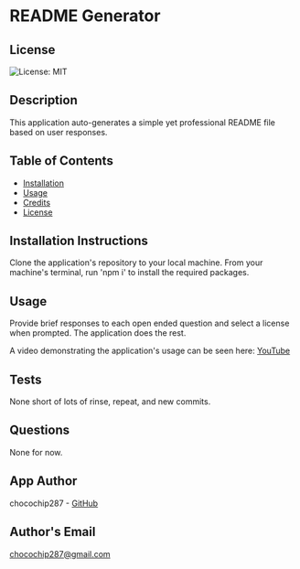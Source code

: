
# README Generator

## License

![License: MIT](https://img.shields.io/badge/License-MIT-yellow.svg)

## Description

This application auto-generates a simple yet professional README file based on user responses.

## Table of Contents

* [Installation](#installation)
* [Usage](#usage)
* [Credits](#credits)
* [License](#license)

## Installation Instructions

Clone the application's repository to your local machine. From your machine's terminal, run 'npm i' to install the required packages.

## Usage

Provide brief responses to each open ended question and select a license when prompted. The application does the rest.

A video demonstrating the application's usage can be seen here: [YouTube](https://www.youtube.com/watch?v=J5uXPhSl2xw)

## Tests

None short of lots of rinse, repeat, and new commits.

## Questions

None for now.

## App Author

chocochip287 - [GitHub](https://github.com/chocochip287)

## Author's Email

chocochip287@gmail.com

